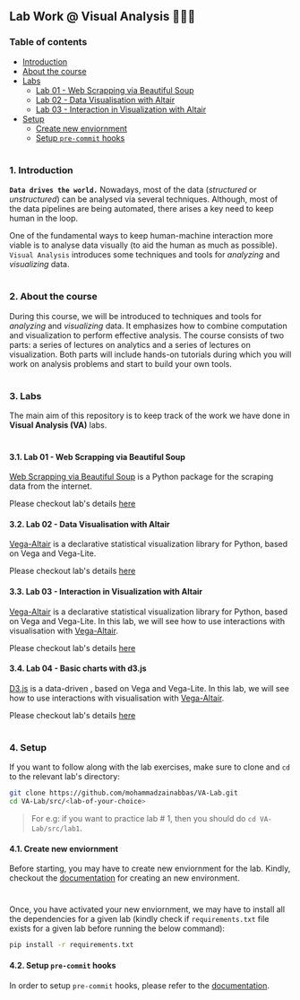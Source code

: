 ## Lab Work @ Visual Analysis 👨🏻‍💻

### Table of contents

- [Introduction](#introduction)
- [About the course](#about-course)
  <!-- * [Main Topics](#main-topics) -->
- [Labs](#labs)
  * [Lab 01 - Web Scrapping via Beautiful Soup](#lab-1)
  * [Lab 02 - Data Visualisation with Altair](#lab-2)
  * [Lab 03 - Interaction in Visualization with Altair](#lab-3)
- [Setup](#setup)
  * [Create new enviornment](#create-new-env)
  * [Setup `pre-commit` hooks](#setup-pre-commit)


#

<a id="introduction" />

### 1. Introduction

__`Data drives the world.`__ Nowadays, most of the data (_structured_ or _unstructured_) can be analysed via several techniques. Although, most of the data pipelines are being automated, there arises a key need to keep human in the loop. 

One of the fundamental ways to keep human-machine interaction more viable is to analyse data visually (to aid the human as much as possible). `Visual Analysis` introduces some techniques and tools for _analyzing_ and _visualizing_ data.

#

<a id="about-course" />

### 2. About the course

During this course, we will be introduced to techniques and tools for _analyzing_ and _visualizing_ data. It emphasizes how to combine computation and visualization to perform effective analysis. The course consists of two parts: a series of lectures on analytics and a series of lectures on visualization. Both parts will include hands-on tutorials during which you will work on analysis problems and start to build your own tools.

<!-- <a id="main-topics" />

#### 2.1. Main Topics

- [x] Preliminaries, Typology of graphs, Graph analytics measures
- [x] Basic algorithms: Random walk and Page Rank
- [x] Label propagation, Community detection, Influence maximisation
- [x] Graph analytics & Deep Learning -->

#

<a id="labs" />

### 3. Labs

The main aim of this repository is to keep track of the work we have done in __Visual Analysis (VA)__ labs. 

#

<a id="lab-1" />

#### 3.1. Lab 01 - Web Scrapping via Beautiful Soup

[Web Scrapping via Beautiful Soup](https://beautiful-soup-4.readthedocs.io/en/latest/) is a Python package for the scraping data from the internet.

Please checkout lab's details [here](https://github.com/mohammadzainabbas/VA-Lab/tree/main/src/lab1) 

<a id="lab-2" />

#### 3.2. Lab 02 - Data Visualisation with Altair

[Vega-Altair](https://altair-viz.github.io/) is a declarative statistical visualization library for Python, based on Vega and Vega-Lite.

Please checkout lab's details [here](https://github.com/mohammadzainabbas/VA-Lab/tree/main/src/lab2) 

<a id="lab-3" />

#### 3.3. Lab 03 - Interaction in Visualization with Altair

[Vega-Altair](https://altair-viz.github.io/) is a declarative statistical visualization library for Python, based on Vega and Vega-Lite. In this lab, we will see how to use interactions with visualisation with [Vega-Altair](https://altair-viz.github.io/).

Please checkout lab's details [here](https://github.com/mohammadzainabbas/VA-Lab/tree/main/src/lab3) 
#### 3.4. Lab 04 - Basic charts with d3.js

[D3.js](https://d3js.org/) is a data-driven , based on Vega and Vega-Lite. In this lab, we will see how to use interactions with visualisation with [Vega-Altair](https://altair-viz.github.io/).

Please checkout lab's details [here](https://github.com/mohammadzainabbas/VA-Lab/tree/main/src/lab3) 

#

<a id="setup" />

### 4. Setup

If you want to follow along with the lab exercises, make sure to clone and `cd` to the relevant lab's directory:

```bash
git clone https://github.com/mohammadzainabbas/VA-Lab.git
cd VA-Lab/src/<lab-of-your-choice>
```

> For e.g: if you want to practice lab # 1, then you should do `cd VA-Lab/src/lab1`.

<a id="create-new-env" />

#### 4.1. Create new enviornment

Before starting, you may have to create new enviornment for the lab. Kindly, checkout the [documentation](https://github.com/mohammadzainabbas/VA-Lab/blob/main/docs/SETUP_ENV.md) for creating an new environment.

#

Once, you have activated your new enviornment, we may have to install all the dependencies for a given lab (kindly check if `requirements.txt` file exists for a given lab before running the below command):

```bash
pip install -r requirements.txt
```

<a id="setup-pre-commit" />

#### 4.2. Setup `pre-commit` hooks

In order to setup `pre-commit` hooks, please refer to the [documentation](https://github.com/mohammadzainabbas/VA-Lab/blob/main/docs/SETUP_PRE-COMMIT_HOOKS.md).

#
